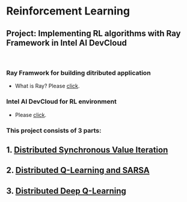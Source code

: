 
# Reinforcement Learning
## Project: Implementing RL algorithms with Ray Framework in Intel AI DevCloud
&nbsp;

### Ray Framwork for building ditributed application
- What is Ray? Please [click](https://docs.ray.io/en/latest/).

### Intel AI DevCloud for RL environment
- Please [click](https://software.intel.com/content/www/us/en/develop/tools/devcloud.html?registration_source=salesforce&activityID=OPTY-0018249).
&nbsp;


### This project consists of 3 parts:

## 1. [Distributed Synchronous Value Iteration](https://github.com/csdankim/Intelli_Agent_Decision_Making/blob/master/1.%20Distributed%20Synchronous%20Value%20Iteration/README.md)
## 2. [Distributed Q-Learning and SARSA](https://github.com/csdankim/Intelli_Agent_Decision_Making/blob/master/2.%20Distributed%20Q-Learning%20and%20SARSA/README.md)
## 3. [Distributed Deep Q-Learning](https://github.com/csdankim/Intelli_Agent_Decision_Making/blob/master/3.%20Distributed%20Deep%20Q-Learning/README.md)